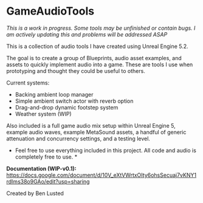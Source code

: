 # GameAudioTools

 *This is a work in progress. Some tools may be unfinished or contain bugs. I am actively updating this and problems will be addressed ASAP*

 This is a collection of audio tools I have created using Unreal Engine 5.2.

 The goal is to create a group of Blueprints, audio asset examples, and assets to quickly implement audio into a game. 
 These are tools I use when prototyping and thought they could be useful to others.

 Current systems:
 - Backing ambient loop manager
 - Simple ambient switch actor with reverb option
 - Drag-and-drop dynamic footstep system
 - Weather system (WIP)

 Also included is a full game audio mix setup within Unreal Engine 5, example audio waves, example MetaSound assets, a handful of generic attenuation and concurrency settings, and a testing level.

 * Feel free to use everything included in this project. All code and audio is completely free to use. *


**Documentation (WIP-v0.1):**
https://docs.google.com/document/d/10V_eXtVWrtxOIty6ohsSecuaj7vKNY1rdIms38o9GAo/edit?usp=sharing 
 



 Created by Ben Lusted
